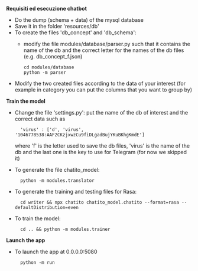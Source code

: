 **Requisiti ed esecuzione chatbot**

- Do the dump (schema + data) of the mysql database
- Save it in the folder 'resources/db'
- To create the files 'db_concept' and 'db_schema':
  - modify the file modules/database/parser.py such that it contains the name of the db and the correct letter for the names of the db files (e.g. db_concept_f.json)
        
        cd modules/database
        python -m parser
        
- Modify the two created files according to the data of your interest (for example in category you can put the columns that you want to group by)

**Train the model**
- Change the file 'settings.py': put the name of the db of interest and the correct data such as 
        
        'virus' : ['d', 'virus', '1046778538:AAF2CKzjxwzCu9fiDLgadBujYKuBKhgKmdE']
 
  where 'f' is the letter used to save the db files, 'virus' is the name of the db and the last one is the key to use for Telegram (for now we skipped it)

- To generate the file chatito_model:
        
        python -m modules.translator
  
- To generate the training and testing files for Rasa:
        
        cd writer && npx chatito chatito_model.chatito --format=rasa --defaultDistribution=even
  
- To train the model:
        
        cd .. && python -m modules.trainer

**Launch the app**
- To launch the app at 0.0.0.0:5080
        
        python -m run
        
        